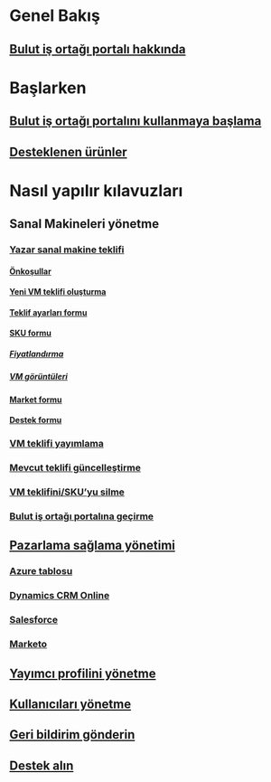 # Genel Bakış
## [Bulut iş ortağı portalı hakkında](./cloud-partner-portal-what-is-the-cloud-partner-portal.md)

# Başlarken
## [Bulut iş ortağı portalını kullanmaya başlama](./cloud-partner-portal-getting-started-with-the-cloud-partner-portal.md)
## [Desteklenen ürünler](./Cloud-partner-portal-products-that-can-get-published-via-portal.md)

# Nasıl yapılır kılavuzları
## Sanal Makineleri yönetme
### [Yazar sanal makine teklifi](./cloud-partner-portal-publish-virtual-machine.md)
#### [Önkoşullar](./cloud-partner-portal-publish-virtual-machine.md#what-are-pre-requisites-for-publishing-a-vm)
#### [Yeni VM teklifi oluşturma](./cloud-partner-portal-publish-virtual-machine.md#how-to-create-a-new-vm-offer)
#### [Teklif ayarları formu](./cloud-partner-portal-publish-virtual-machine.md#how-to-fill-out-the-offer-settings-form)
#### [SKU formu](./cloud-partner-portal-publish-virtual-machine.md#how-to-create-skus)
##### [Fiyatlandırma](./cloud-partner-portal-publish-virtual-machine.md#pricing)
##### [VM görüntüleri](cloud-partner-portal-publish-virtual-machine.md#vm-images)
#### [Market formu](./cloud-partner-portal-publish-virtual-machine.md#marketplace-form)
#### [Destek formu](cloud-partner-portal-publish-virtual-machine.md#support-form)
### [VM teklifi yayımlama](./Cloud-partner-portal-make-offer-live-on-Azure-Marketplace.md)

### [Mevcut teklifi güncelleştirme](./cloud-partner-portal-update-existing-offer.md)
### [VM teklifini/SKU’yu silme](./cloud-partner-portal-delete-an-offer.md)
### [Bulut iş ortağı portalına geçirme](./cloud-partner-portal-how-to-migrate-to-the-new-cloud-partner-portal.md)

## [Pazarlama sağlama yönetimi](./cloud-partner-portal-marketing-lead-management.md)
### [Azure tablosu](./cloud-partner-portal-lead-management-instructions-azure-table.md)
### [Dynamics CRM Online](./cloud-partner-portal-lead-management-instructions-dynamics.md)
### [Salesforce](./cloud-partner-portal-lead-management-instructions-salesforce.md)
### [Marketo](./cloud-partner-portal-lead-management-instructions-marketo.md)

## [Yayımcı profilini yönetme](./cloud-partner-portal-manage-publisher-profile.md)
## [Kullanıcıları yönetme](./cloud-partner-portal-manage-users.md)
## [Geri bildirim gönderin](./cloud-partner-portal-give-feedback.md)
## [Destek alın](./cloud-partner-portal-support-for-cloud-partner-portal.md)